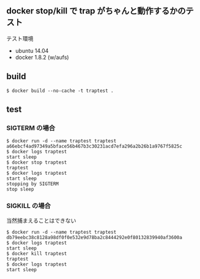 ## docker stop/kill で trap がちゃんと動作するかのテスト

テスト環境

- ubuntu 14.04
- docker 1.8.2 (w/aufs)

## build

```console
$ docker build --no-cache -t traptest .
```

## test

### SIGTERM の場合

```console
$ docker run -d --name traptest traptest
a66ebcf4ad97349a5bface56b467b3c30231acd7efa296a2b26b1a9767f5825c
$ docker logs traptest
start sleep
$ docker stop traptest 
traptest
$ docker logs traptest 
start sleep
stopping by SIGTERM
stop sleep
```

### SIGKILL の場合

当然捕まえることはできない

```console
$ docker run -d --name traptest traptest                                                                                                                                                                     
db79eebc38c8128a98df0f0e532e9d78ba2c8444292e0f80132839940af3600a
$ docker logs traptest                                                                                                                                                                                       
start sleep
$ docker kill traptest 
traptest
$ docker logs traptest 
start sleep
```

